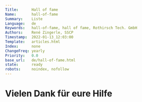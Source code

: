 ```yaml
---
Title:      Hall of fame
Name:       hall-of-fame
Summary:    Liste
Language:   de
Keywords:   hall-of-fame, hall of fame, Rothirsch Tech. GmbH
Authors:    René Zingerle, SSCP
Timestamp:  2022-01-13_12:03:00
Template:   articles.html
Index:      none
ChangeFreq: yearly
Priority:   0.0
base_url:   de/hall-of-fame.html
state:      ready
robots:     noindex, nofollow
---
```


# Vielen Dank für eure Hilfe
